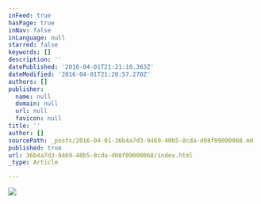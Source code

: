 ```yaml
---
inFeed: true
hasPage: true
inNav: false
inLanguage: null
starred: false
keywords: []
description: ''
datePublished: '2016-04-01T21:21:10.363Z'
dateModified: '2016-04-01T21:20:57.270Z'
authors: []
publisher:
  name: null
  domain: null
  url: null
  favicon: null
title: ''
author: []
sourcePath: _posts/2016-04-01-36b4a7d3-9469-40b5-8cda-d08f09000068.md
published: true
url: 36b4a7d3-9469-40b5-8cda-d08f09000068/index.html
_type: Article

---
```

![](https://the-grid-user-content.s3-us-west-2.amazonaws.com/ae8c4d25-0683-4c80-8b21-0401217532f6.png)